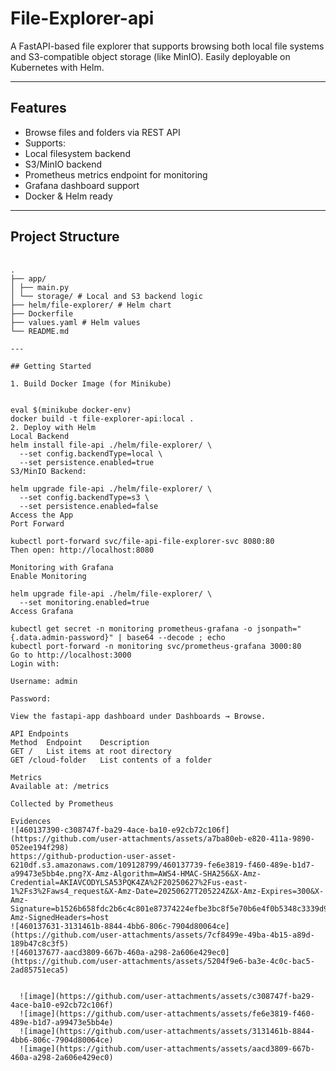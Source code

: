 # File-Explorer-api

A FastAPI-based file explorer that supports browsing both local file systems and S3-compatible object storage (like MinIO). Easily deployable on Kubernetes with Helm.

---

## Features

-  Browse files and folders via REST API
-  Supports:
  - Local filesystem backend
  - S3/MinIO backend
-  Prometheus metrics endpoint for monitoring
-  Grafana dashboard support
-  Docker & Helm ready

---

## Project Structure
<pre> <code>
.
├── app/
│ ├── main.py
│ └── storage/ # Local and S3 backend logic
├── helm/file-explorer/ # Helm chart
├── Dockerfile
├── values.yaml # Helm values
└── README.md

---

## Getting Started

1. Build Docker Image (for Minikube)


eval $(minikube docker-env)
docker build -t file-explorer-api:local .
2. Deploy with Helm
Local Backend
helm install file-api ./helm/file-explorer/ \
  --set config.backendType=local \
  --set persistence.enabled=true
S3/MinIO Backend:

helm upgrade file-api ./helm/file-explorer/ \
  --set config.backendType=s3 \
  --set persistence.enabled=false
Access the App
Port Forward

kubectl port-forward svc/file-api-file-explorer-svc 8080:80
Then open: http://localhost:8080

Monitoring with Grafana
Enable Monitoring

helm upgrade file-api ./helm/file-explorer/ \
  --set monitoring.enabled=true
Access Grafana

kubectl get secret -n monitoring prometheus-grafana -o jsonpath="{.data.admin-password}" | base64 --decode ; echo
kubectl port-forward -n monitoring svc/prometheus-grafana 3000:80
Go to http://localhost:3000
Login with:

Username: admin

Password: 

View the fastapi-app dashboard under Dashboards → Browse.

API Endpoints
Method	Endpoint	Description
GET	/	List items at root directory
GET	/cloud-folder	List contents of a folder

Metrics
Available at: /metrics

Collected by Prometheus 

Evidences
![460137390-c308747f-ba29-4ace-ba10-e92cb72c106f](https://github.com/user-attachments/assets/a7ba80eb-e820-411a-9890-052ee194f298)
https://github-production-user-asset-6210df.s3.amazonaws.com/109128799/460137739-fe6e3819-f460-489e-b1d7-a99473e5bb4e.png?X-Amz-Algorithm=AWS4-HMAC-SHA256&X-Amz-Credential=AKIAVCODYLSA53PQK4ZA%2F20250627%2Fus-east-1%2Fs3%2Faws4_request&X-Amz-Date=20250627T205224Z&X-Amz-Expires=300&X-Amz-Signature=b1526b658fdc2b6c4c801e87374224efbe3bc8f5e70b6e4f0b5348c3339d996d&X-Amz-SignedHeaders=host
![460137631-3131461b-8844-4bb6-806c-7904d80064ce](https://github.com/user-attachments/assets/7cf8499e-49ba-4b15-a89d-189b47c8c3f5)
![460137677-aacd3809-667b-460a-a298-2a606e429ec0](https://github.com/user-attachments/assets/5204f9e6-ba3e-4c0c-bac5-2ad85751eca5)

  
  ![image](https://github.com/user-attachments/assets/c308747f-ba29-4ace-ba10-e92cb72c106f)
  ![image](https://github.com/user-attachments/assets/fe6e3819-f460-489e-b1d7-a99473e5bb4e)
  ![image](https://github.com/user-attachments/assets/3131461b-8844-4bb6-806c-7904d80064ce)
  ![image](https://github.com/user-attachments/assets/aacd3809-667b-460a-a298-2a606e429ec0)




